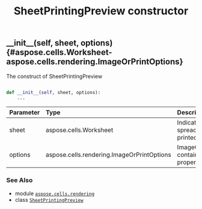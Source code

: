 ﻿---
title: SheetPrintingPreview constructor
second_title: Aspose.Cells for Python via .NET API References
description: 
type: docs
weight: 10
url: /aspose.cells.rendering/sheetprintingpreview/__init__/
is_root: false
---

## \_\_init\_\_(self, sheet, options) {#aspose.cells.Worksheet-aspose.cells.rendering.ImageOrPrintOptions}

The construct of SheetPrintingPreview



```python

def __init__(self, sheet, options):
    ...
```


| Parameter | Type | Description |
| :- | :- | :- |
| sheet | aspose.cells.Worksheet | Indicate which spreadsheet to be printed. |
| options | aspose.cells.rendering.ImageOrPrintOptions | ImageOrPrintOptions contains some property of output |



### See Also
* module [`aspose.cells.rendering`](../../)
* class [`SheetPrintingPreview`](/cells/python-net/aspose.cells.rendering/sheetprintingpreview)
